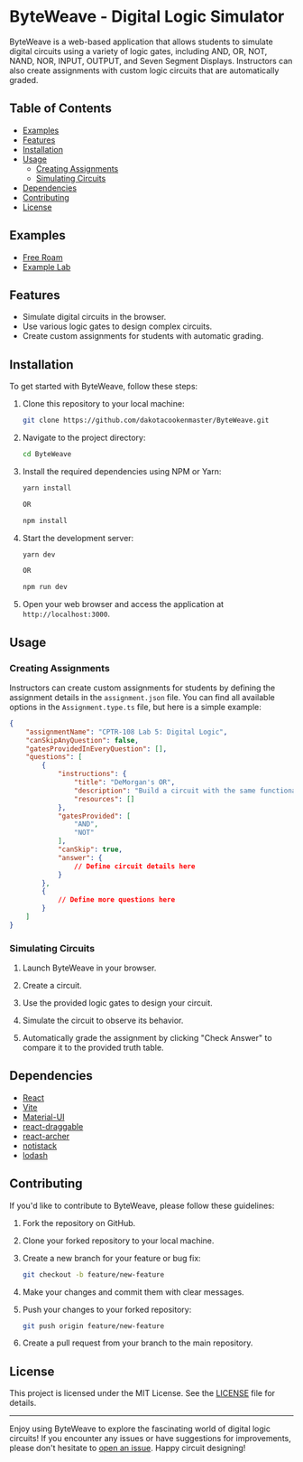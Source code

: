 # ByteWeave - Digital Logic Simulator

ByteWeave is a web-based application that allows students to simulate digital circuits using a variety of logic gates, including AND, OR, NOT, NAND, NOR, INPUT, OUTPUT, and Seven Segment Displays. Instructors can also create assignments with custom logic circuits that are automatically graded.

## Table of Contents

- [Examples](#examples)
- [Features](#features)
- [Installation](#installation)
- [Usage](#usage)
  - [Creating Assignments](#creating-assignments)
  - [Simulating Circuits](#simulating-circuits)
- [Dependencies](#dependencies)
- [Contributing](#contributing)
- [License](#license)

## Examples
- [Free Roam](https://byteweave.dacoder.io/)
- [Example Lab](https://lab5.dacoder.io/)

## Features

- Simulate digital circuits in the browser.
- Use various logic gates to design complex circuits.
- Create custom assignments for students with automatic grading.

## Installation

To get started with ByteWeave, follow these steps:

1. Clone this repository to your local machine:

   ```bash
   git clone https://github.com/dakotacookenmaster/ByteWeave.git
   ```

2. Navigate to the project directory:

   ```bash
   cd ByteWeave
   ```

3. Install the required dependencies using NPM or Yarn:

   ```bash
   yarn install

   OR
   
   npm install
   ```

4. Start the development server:

   ```bash
   yarn dev

   OR
   
   npm run dev
   ```

5. Open your web browser and access the application at `http://localhost:3000`.

## Usage

### Creating Assignments

Instructors can create custom assignments for students by defining the assignment details in the `assignment.json` file. You can find all available options in the `Assignment.type.ts` file, but here is a simple example:

```json
{
    "assignmentName": "CPTR-108 Lab 5: Digital Logic",
    "canSkipAnyQuestion": false,
    "gatesProvidedInEveryQuestion": [],
    "questions": [
        {
            "instructions": {
                "title": "DeMorgan's OR",
                "description": "Build a circuit with the same functionality as an OR gate using only AND and NOT gates.",
                "resources": []
            },
            "gatesProvided": [
                "AND",
                "NOT"
            ],
            "canSkip": true,
            "answer": {
                // Define circuit details here
            }
        },
        {
            // Define more questions here
        }
    ]
}
```

### Simulating Circuits

1. Launch ByteWeave in your browser.

2. Create a circuit.

3. Use the provided logic gates to design your circuit.

4. Simulate the circuit to observe its behavior.

5. Automatically grade the assignment by clicking "Check Answer" to compare it to the provided truth table.

## Dependencies

- [React](https://reactjs.org/)
- [Vite](https://vitejs.dev/)
- [Material-UI](https://mui.com/)
- [react-draggable](https://www.npmjs.com/package/react-draggable)
- [react-archer](https://www.npmjs.com/package/react-archer)
- [notistack](https://www.npmjs.com/package/notistack)
- [lodash](https://lodash.com/)

## Contributing

If you'd like to contribute to ByteWeave, please follow these guidelines:

1. Fork the repository on GitHub.

2. Clone your forked repository to your local machine.

3. Create a new branch for your feature or bug fix:

   ```bash
   git checkout -b feature/new-feature
   ```

4. Make your changes and commit them with clear messages.

5. Push your changes to your forked repository:

   ```bash
   git push origin feature/new-feature
   ```

6. Create a pull request from your branch to the main repository.

## License

This project is licensed under the MIT License. See the [LICENSE](LICENSE) file for details.

---

Enjoy using ByteWeave to explore the fascinating world of digital logic circuits! If you encounter any issues or have suggestions for improvements, please don't hesitate to [open an issue](https://github.com/dakotacookenmaster/ByteWeave/issues). Happy circuit designing!
